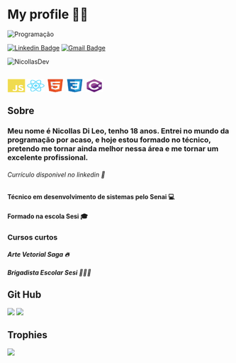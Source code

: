 # My profile 👨‍💻 

![Programação](https://vidadeprogramador.com.br/axethemes/vdp/images/logo-vdp.png)

[![Linkedin Badge](https://img.shields.io/badge/-LinkedIn-blue?style=flat-square&logo=Linkedin&logoColor=white&link=https://www.linkedin.com/in/nicollasdileo/)](https://www.linkedin.com/in/nicollasdileo/) 
[![Gmail Badge](https://img.shields.io/badge/-nicollas.dileo@gmail.com-c14438?style=flat-square&logo=Gmail&logoColor=white&link=mailto:nicollas.dileo@gmail.com)](mailto:nicollas.dileo@gmail.com)
<p align="left"> <img src="https://komarev.com/ghpvc/?username=NicollasDev&label=Profile%20views&color=0e75b6&style=flat" alt="NicollasDev" /> </p> 

<div style="display: inline_block"><br> 
  
  
  
  
<img align="center" alt="Nicollas-Js" height="30" width="40" src="https://raw.githubusercontent.com/devicons/devicon/master/icons/javascript/javascript-plain.svg">
<img align="center" alt="Nicollas-React" height="30" width="40" src="https://raw.githubusercontent.com/devicons/devicon/master/icons/react/react-original.svg">
<img align="center" alt="Nicollas-HTML" height="30" width="40" src="https://raw.githubusercontent.com/devicons/devicon/master/icons/html5/html5-original.svg">
<img align="center" alt="Nicollas-CSS" height="30" width="40" src="https://raw.githubusercontent.com/devicons/devicon/master/icons/css3/css3-original.svg">
<img align="center" alt="Nicollas-Csharp" height="30" width="40" src="https://raw.githubusercontent.com/devicons/devicon/master/icons/csharp/csharp-original.svg">
  
 
</div>

## Sobre

### Meu nome é Nicollas Di Leo, tenho 18 anos. Entrei no mundo da programação por acaso, e hoje estou formado no técnico, pretendo me tornar ainda melhor nessa área e me tornar um excelente profissional.

###### Currículo disponivel no linkedin 🧠

#### Técnico em desenvolvimento de sistemas pelo Senai 💻
#### Formado na escola Sesi 🎓

### Cursos curtos 
##### Arte Vetorial Saga 🔥
##### Brigadista Escolar Sesi 👨🏻‍🚒 

## Git Hub 
<div>
<img height="180em" src="https://github-readme-stats.vercel.app/api?username=NicollasDev&show_icons=true&theme=dark&include_all_commits=true&count_private=true"/>
<img height="180em" src="https://github-readme-stats.vercel.app/api/top-langs/?username=NicollasDev&layout=compact&langs_count=16&theme=dark"/>
<div/>
  
## Trophies

<img width=800 src="https://github-profile-trophy.vercel.app/?username=NicollasDev&column=8&theme=gruvbox&no-frame=true"/>
</a>



